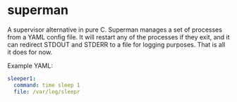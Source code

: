 superman
========

A supervisor alternative in pure C. Superman manages a set of processes from a
YAML config file. It will restart any of the processes if they exit, and it can
redirect STDOUT and STDERR to a file for logging purposes. That is all it does
for now.

Example YAML:
```yaml
sleeper1:
  command: time sleep 1
  file: /var/log/sleepr
```
